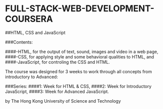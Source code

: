 # FULL-STACK-WEB-DEVELOPMENT-COURSERA
##HTML, CSS and JavaScript

###Contents:

####-HTML, for the output of text, sound, images and video in a web page,
####-CSS, for applying style and some behavioral qualities to HTML, and
####-JavaScript, for controling the CSS and HTML.

The course was designed for 3 weeks to work through all concepts from introductory to Advanced:

###Series:
####1: Week for HTML & CSS, 
####2: Week for Introductory JavaScript, 
####3: Week for Advanced JavaScript.

by The Hong Kong University of Science and Technology
